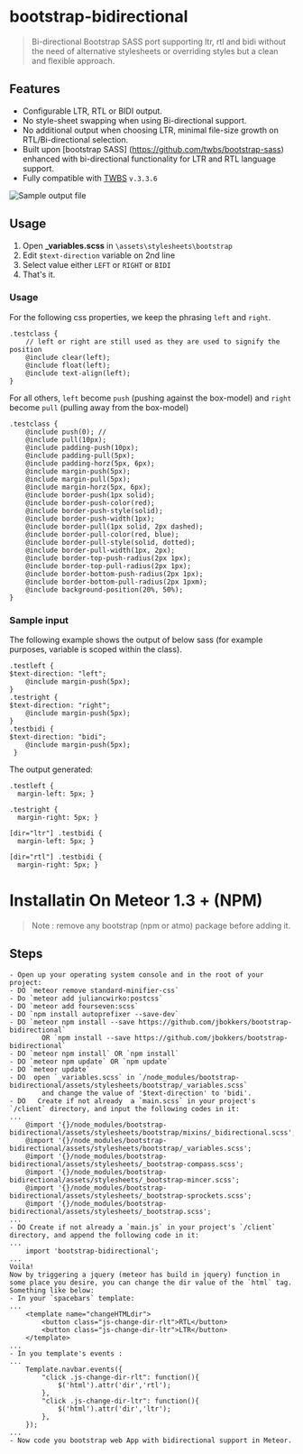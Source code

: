 # bootstrap-bidirectional
> Bi-directional Bootstrap SASS port supporting ltr, rtl and bidi without the need of alternative stylesheets or overriding styles but a clean and flexible approach.

## Features

- Configurable LTR, RTL or BIDI output.
- No style-sheet swapping when using Bi-directional support.
- No additional output when choosing LTR, minimal file-size growth on RTL/Bi-directional selection.
- Built upon [bootstrap SASS] (https://github.com/twbs/bootstrap-sass) enhanced with bi-directional functionality for LTR and RTL language support. 
- Fully compatible with [TWBS](http://getbootstrap.com/) `v.3.3.6`

![Sample output file](https://raw.githubusercontent.com/jbokkers/bootstrap-bidirectional/master/output.png)

## Usage

1. Open **_variables.scss** in `\assets\stylesheets\bootstrap`
2. Edit `$text-direction` variable on 2nd line
3. Select value either `LEFT` or `RIGHT` or `BIDI`
4. That's it.

### Usage
For the following css properties, we keep the phrasing `left` and `right`.

```
.testclass {
    // left or right are still used as they are used to signify the position
    @include clear(left);
    @include float(left);
    @include text-align(left);
}
```

For all others, `left` become `push` (pushing against the box-model) and `right` become `pull` (pulling away from the box-model)
```
.testclass {
    @include push(0); // 
    @include pull(10px);
    @include padding-push(10px);
    @include padding-pull(5px);
    @include padding-horz(5px, 6px);
    @include margin-push(5px);
    @include margin-pull(5px);
    @include margin-horz(5px, 6px);
    @include border-push(1px solid);
    @include border-push-color(red);
    @include border-push-style(solid);
    @include border-push-width(1px);
    @include border-pull(1px solid, 2px dashed);
    @include border-pull-color(red, blue);
    @include border-pull-style(solid, dotted);
    @include border-pull-width(1px, 2px);
    @include border-top-push-radius(2px 1px);
    @include border-top-pull-radius(2px 1px);
    @include border-bottom-push-radius(2px 1px);
    @include border-bottom-pull-radius(2px 1pxm);
    @include background-position(20%, 50%);
}
```

### Sample input
The following example shows the output of below sass (for example purposes, variable is scoped within the class).

```
.testleft {
$text-direction: "left";
    @include margin-push(5px);
}
.testright {
$text-direction: "right";
    @include margin-push(5px);
}
.testbidi {
$text-direction: "bidi";
    @include margin-push(5px);
 }
```

The output generated:

```
.testleft {
  margin-left: 5px; }
  
.testright {
  margin-right: 5px; }

[dir="ltr"] .testbidi {
  margin-left: 5px; }

[dir="rtl"] .testbidi {
  margin-right: 5px; }

```
# Installatin On Meteor 1.3 + (NPM)

> Note : remove any bootstrap (npm or atmo) package before adding it.

## Steps
    - Open up your operating system console and in the root of your project:
    - DO `meteor remove standard-minifier-css` 
    - Do `meteor add juliancwirko:postcss`
    - DO `meteor add fourseven:scss`
    - DO `npm install autoprefixer --save-dev`
    - DO `meteor npm install --save https://github.com/jbokkers/bootstrap-bidirectional`
            OR `npm install --save https://github.com/jbokkers/bootstrap-bidirectional`
    - DO `meteor npm install` OR `npm install`
    - DO `meteor npm update` OR `npm update`
    - DO `meteor update`
    - DO  open `_variables.scss` in `/node_modules/bootstrap-bidirectional/assets/stylesheets/bootstrap/_variables.scss`
            and change the value of '$text-direction' to 'bidi'.
    - DO   Create if not already  a `main.scss` in your project's `/client` directory, and input the following codes in it:
    ...
        @import '{}/node_modules/bootstrap-bidirectional/assets/stylesheets/bootstrap/mixins/_bidirectional.scss';
        @import '{}/node_modules/bootstrap-bidirectional/assets/stylesheets/bootstrap/_variables.scss';
        @import '{}/node_modules/bootstrap-bidirectional/assets/stylesheets/_bootstrap-compass.scss';
        @import '{}/node_modules/bootstrap-bidirectional/assets/stylesheets/_bootstrap-mincer.scss';
        @import '{}/node_modules/bootstrap-bidirectional/assets/stylesheets/_bootstrap-sprockets.scss';
        @import '{}/node_modules/bootstrap-bidirectional/assets/stylesheets/_bootstrap.scss';
    ...
    - DO Create if not already a `main.js` in your project's `/client` directory, and append the following code in it:
    ...
        import 'bootstrap-bidirectional';
    ...
    Voila!
    Now by triggering a jquery (meteor has build in jquery) function in some place you desire, you can change the dir value of the `html` tag.
    Something like below:
    - In your `spacebars` template:
    ...
        <template name="changeHTMLdir">
            <button class="js-change-dir-rlt">RTL</button>
            <button class="js-change-dir-ltr">LTR</button>
        </template>
    ...
    - In you template's events :
    ...
        Template.navbar.events({
            "click .js-change-dir-rlt": function(){
                $('html').attr('dir','rtl');
            },
            "click .js-change-dir-ltr": function(){
                $('html').attr('dir','ltr');
            },
        });
    ...
    - Now code you bootstrap web App with bidirectional support in Meteor.
